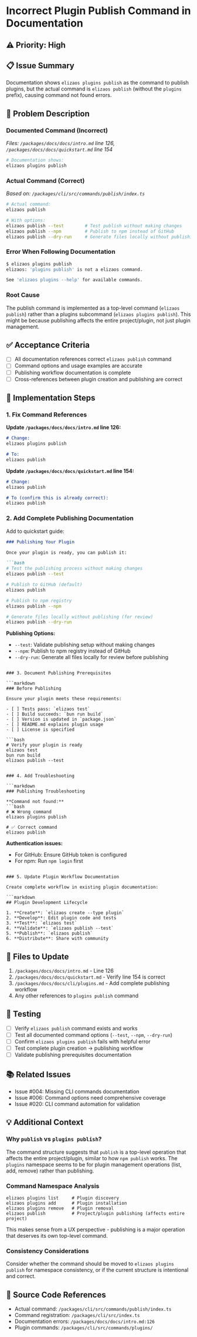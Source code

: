 # Incorrect Plugin Publish Command in Documentation

## ⚠️ Priority: High

## 📋 Issue Summary

Documentation shows `elizaos plugins publish` as the command to publish plugins, but the actual command is `elizaos publish` (without the `plugins` prefix), causing command not found errors.

## 🐛 Problem Description

### Documented Command (Incorrect)
*Files: `/packages/docs/docs/intro.md` line 126, `/packages/docs/docs/quickstart.md` line 154*

```bash
# Documentation shows:
elizaos plugins publish
```

### Actual Command (Correct)
*Based on: `/packages/cli/src/commands/publish/index.ts`*

```bash
# Actual command:
elizaos publish

# With options:
elizaos publish --test        # Test publish without making changes
elizaos publish --npm         # Publish to npm instead of GitHub
elizaos publish --dry-run     # Generate files locally without publishing
```

### Error When Following Documentation

```bash
$ elizaos plugins publish
elizaos: 'plugins publish' is not a elizaos command.

See 'elizaos plugins --help' for available commands.
```

### Root Cause

The publish command is implemented as a top-level command (`elizaos publish`) rather than a plugins subcommand (`elizaos plugins publish`). This might be because publishing affects the entire project/plugin, not just plugin management.

## ✅ Acceptance Criteria

- [ ] All documentation references correct `elizaos publish` command
- [ ] Command options and usage examples are accurate
- [ ] Publishing workflow documentation is complete
- [ ] Cross-references between plugin creation and publishing are correct

## 🔧 Implementation Steps

### 1. Fix Command References

**Update `/packages/docs/docs/intro.md` line 126:**
```markdown
# Change:
elizaos plugins publish

# To:
elizaos publish
```

**Update `/packages/docs/docs/quickstart.md` line 154:**
```markdown
# Change:
elizaos publish

# To (confirm this is already correct):
elizaos publish
```

### 2. Add Complete Publishing Documentation

Add to quickstart guide:

```markdown
### Publishing Your Plugin

Once your plugin is ready, you can publish it:

```bash
# Test the publishing process without making changes
elizaos publish --test

# Publish to GitHub (default)
elizaos publish

# Publish to npm registry
elizaos publish --npm

# Generate files locally without publishing (for review)
elizaos publish --dry-run
```

**Publishing Options:**
- `--test`: Validate publishing setup without making changes
- `--npm`: Publish to npm registry instead of GitHub
- `--dry-run`: Generate all files locally for review before publishing
```

### 3. Document Publishing Prerequisites

```markdown
### Before Publishing

Ensure your plugin meets these requirements:

- [ ] Tests pass: `elizaos test`
- [ ] Build succeeds: `bun run build`
- [ ] Version is updated in `package.json`
- [ ] README.md explains plugin usage
- [ ] License is specified

```bash
# Verify your plugin is ready
elizaos test
bun run build
elizaos publish --test
```
```

### 4. Add Troubleshooting

```markdown
### Publishing Troubleshooting

**Command not found:**
```bash
# ❌ Wrong command
elizaos plugins publish

# ✅ Correct command  
elizaos publish
```

**Authentication issues:**
- For GitHub: Ensure GitHub token is configured
- For npm: Run `npm login` first
```

### 5. Update Plugin Workflow Documentation

Create complete workflow in existing plugin documentation:

```markdown
## Plugin Development Lifecycle

1. **Create**: `elizaos create --type plugin`
2. **Develop**: Edit plugin code and tests
3. **Test**: `elizaos test`
4. **Validate**: `elizaos publish --test`
5. **Publish**: `elizaos publish`
6. **Distribute**: Share with community
```

## 📝 Files to Update

1. `/packages/docs/docs/intro.md` - Line 126
2. `/packages/docs/docs/quickstart.md` - Verify line 154 is correct
3. `/packages/docs/docs/cli/plugins.md` - Add complete publishing workflow
4. Any other references to `plugins publish` command

## 🧪 Testing

- [ ] Verify `elizaos publish` command exists and works
- [ ] Test all documented command options (`--test`, `--npm`, `--dry-run`)
- [ ] Confirm `elizaos plugins publish` fails with helpful error
- [ ] Test complete plugin creation → publishing workflow
- [ ] Validate publishing prerequisites documentation

## 📚 Related Issues

- Issue #004: Missing CLI commands documentation
- Issue #006: Command options need comprehensive coverage
- Issue #020: CLI command automation for validation

## 💡 Additional Context

### Why `publish` vs `plugins publish`?

The command structure suggests that `publish` is a top-level operation that affects the entire project/plugin, similar to how `npm publish` works. The `plugins` namespace seems to be for plugin management operations (list, add, remove) rather than publishing.

### Command Namespace Analysis
```
elizaos plugins list     # Plugin discovery
elizaos plugins add      # Plugin installation  
elizaos plugins remove   # Plugin removal
elizaos publish          # Project/plugin publishing (affects entire project)
```

This makes sense from a UX perspective - publishing is a major operation that deserves its own top-level command.

### Consistency Considerations

Consider whether the command should be moved to `elizaos plugins publish` for namespace consistency, or if the current structure is intentional and correct.

## 📎 Source Code References

- Actual command: `/packages/cli/src/commands/publish/index.ts`
- Command registration: `/packages/cli/src/index.ts`
- Documentation errors: `/packages/docs/docs/intro.md:126`
- Plugin commands: `/packages/cli/src/commands/plugins/`